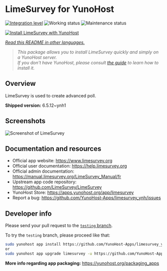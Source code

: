 <!--
N.B.: This README was automatically generated by <https://github.com/YunoHost/apps/tree/master/tools/readme_generator>
It shall NOT be edited by hand.
-->

# LimeSurvey for YunoHost

[![Integration level](https://dash.yunohost.org/integration/limesurvey.svg)](https://dash.yunohost.org/appci/app/limesurvey) ![Working status](https://ci-apps.yunohost.org/ci/badges/limesurvey.status.svg) ![Maintenance status](https://ci-apps.yunohost.org/ci/badges/limesurvey.maintain.svg)

[![Install LimeSurvey with YunoHost](https://install-app.yunohost.org/install-with-yunohost.svg)](https://install-app.yunohost.org/?app=limesurvey)

*[Read this README in other languages.](./ALL_README.md)*

> *This package allows you to install LimeSurvey quickly and simply on a YunoHost server.*  
> *If you don't have YunoHost, please consult [the guide](https://yunohost.org/install) to learn how to install it.*

## Overview

LimeSurvey is used to create advanced poll.


**Shipped version:** 6.5.12~ynh1

## Screenshots

![Screenshot of LimeSurvey](./doc/screenshots/create_html_statistic_screen.png)

## Documentation and resources

- Official app website: <https://www.limesurvey.org>
- Official user documentation: <https://help.limesurvey.org>
- Official admin documentation: <https://manual.limesurvey.org/LimeSurvey_Manual/fr>
- Upstream app code repository: <https://github.com/LimeSurvey/LimeSurvey>
- YunoHost Store: <https://apps.yunohost.org/app/limesurvey>
- Report a bug: <https://github.com/YunoHost-Apps/limesurvey_ynh/issues>

## Developer info

Please send your pull request to the [`testing` branch](https://github.com/YunoHost-Apps/limesurvey_ynh/tree/testing).

To try the `testing` branch, please proceed like that:

```bash
sudo yunohost app install https://github.com/YunoHost-Apps/limesurvey_ynh/tree/testing --debug
or
sudo yunohost app upgrade limesurvey -u https://github.com/YunoHost-Apps/limesurvey_ynh/tree/testing --debug
```

**More info regarding app packaging:** <https://yunohost.org/packaging_apps>
